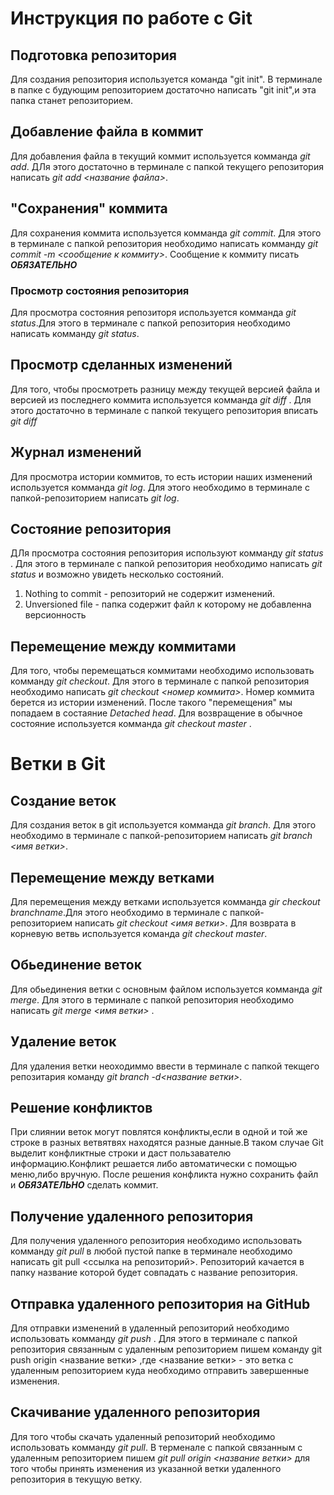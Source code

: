 # Инструкция по работе c Git

## Подготовка репозитория
Для создания репозитория используется команда "git init". В терминале в папке с будующим репозиторием достаточно написать "git init",и эта папка станет репозиторием.

## Добавление файла в коммит
Для добавления файла в текущий коммит используется комманда *git add*. ДЛя этого достаточно в терминале с папкой текущего репозитория написать *git add <название файла>*.
## "Сохранения" коммита
Для сохранения коммита используется комманда *git commit*. Для этого в терминале с папкой репозитория необходимо написать комманду *git commit -m <сообщение к коммиту>*. Сообщение к коммиту писать ***ОБЯЗАТЕЛЬНО***
### Просмотр состояния репозитория
Для просмотра состояния репозиторя используется комманда *git status*.Для этого в терминале с папкой репозитория необходимо написать комманду *git status*.
## Просмотр сделанных изменений
Для того, чтобы просмотреть разницу между текущей версией файла и версией из последнего коммита используется комманда *git diff* . Для этого достаточно в терминале с папкой текущего репозитория вписать *git diff*

## Журнал изменений
Для просмотра истории коммитов, то есть истории наших изменений используется комманда *git log*. Для этого необходимо в терминале с папкой-репозиторием написать *git log*.
## Состояние репозитория
ДЛя просмотра состояния репозитория используют комманду *git status* . Для этого в терминале с папкой репозитория необходимо написать *git status* и возможно увидеть несколько состояний.
1. Nothing to commit - репозиторий не содержит изменений.
2. Unversioned file - папка содержит файл к которому не добавленна версионность
## Перемещение между коммитами
Для того, чтобы перемещаться коммитами необходимо использовать комманду *git checkout*. Для этого в терминале с папкой репозитория необходимо написать *git checkout <номер коммита>*. Номер коммита берется из истории изменений. После такого "перемещения" мы попадаем в состаяние *Detached head*. Для возвращение в обычное состояние используется комманда *git checkout master* . 
# Ветки в Git
## Создание веток
Для создания веток в git используется комманда *git branch*. Для этого необходимо в терминале с папкой-репозиторием написать *git branch <имя ветки>*.

## Перемещение между ветками
Для перемещения между ветками используется комманда *gir checkout branchname*.Для этого необходимо в терминале с папкой-репозиторием написать *git checkout <имя ветки>*. Для возврата в корневую ветвь используется команда *git checkout master*.

## Обьединение веток 
Для обьединения ветки с основным файлом используется  комманда *git merge*. Для этого в терминале с папкой репозитория необходимо написать *git merge <имя ветки>* .

## Удаление веток
Для удаления ветки неоходиммо ввести в терминале с папкой текщего репозитария команду *git branch -d<название ветки>*.

## Решение конфликтов
При слиянии веток могут повлятся конфликты,если в одной и той же строке в разных ветвятвях находятся разные данные.В таком случае Git выделит конфликтные строки и даст пользавателю информацию.Конфликт решается либо автоматически с помощью меню,либо вручную. После решения конфликта нужно сохранить файл и ***ОБЯЗАТЕЛЬНО*** сделать коммит.

## Получение удаленного репозитория
Для получения удаленного репозитория необходимо использовать комманду *git pull* в любой пустой папке в терминале необходимо написать git pull <ссылка на репозиторий>. Репозиторий качается в папку название которой будет совпадать с название репозитория.

## Отправка удаленного репозитория на GitHub
Для отправки изменений в удаленный репозиторий необходимо использовать комманду *git push* . Для этого в терминале с папкой репозитория связанным с удаленным репозиторием пишем команду git push origin <название ветки> ,где <название ветки> - это ветка с удаленным репозиторием куда необходимо отправить завершенные изменения.

## Скачивание удаленного репозитория
Для того чтобы скачать удаленный репозиторий необходимо использовать комманду *git pull*. В терменале с папкой связанным с удаленным репозиторием пишем *git pull origin <название ветки>* для того чтобы принять изменения из указанной ветки удаленного репозитория в текущую ветку.
